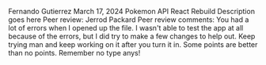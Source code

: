 Fernando Gutierrez
March 17, 2024
Pokemon API React Rebuild
Description goes here
Peer review: Jerrod Packard
Peer review comments: You had a lot of errors when I opened up the file. I wasn't able to test the app at all because of the errors, but I did try to make a few changes to help out. Keep trying man and keep working on it after you turn it in. Some points are better than no points. Remember no type anys!